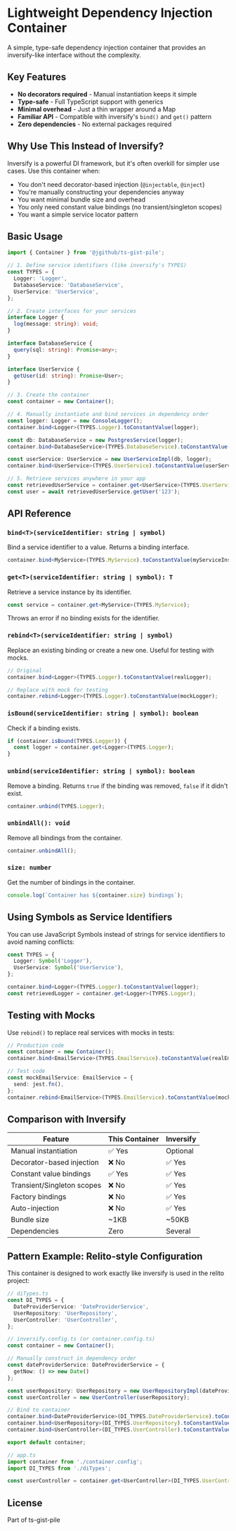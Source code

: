 # Lightweight Dependency Injection Container

A simple, type-safe dependency injection container that provides an inversify-like interface without the complexity.

## Key Features

- **No decorators required** - Manual instantiation keeps it simple
- **Type-safe** - Full TypeScript support with generics
- **Minimal overhead** - Just a thin wrapper around a Map
- **Familiar API** - Compatible with inversify's `bind()` and `get()` pattern
- **Zero dependencies** - No external packages required

## Why Use This Instead of Inversify?

Inversify is a powerful DI framework, but it's often overkill for simpler use cases. Use this container when:

- You don't need decorator-based injection (`@injectable`, `@inject`)
- You're manually constructing your dependencies anyway
- You want minimal bundle size and overhead
- You only need constant value bindings (no transient/singleton scopes)
- You want a simple service locator pattern

## Basic Usage

```typescript
import { Container } from '@jgithub/ts-gist-pile';

// 1. Define service identifiers (like inversify's TYPES)
const TYPES = {
  Logger: 'Logger',
  DatabaseService: 'DatabaseService',
  UserService: 'UserService',
};

// 2. Create interfaces for your services
interface Logger {
  log(message: string): void;
}

interface DatabaseService {
  query(sql: string): Promise<any>;
}

interface UserService {
  getUser(id: string): Promise<User>;
}

// 3. Create the container
const container = new Container();

// 4. Manually instantiate and bind services in dependency order
const logger: Logger = new ConsoleLogger();
container.bind<Logger>(TYPES.Logger).toConstantValue(logger);

const db: DatabaseService = new PostgresService(logger);
container.bind<DatabaseService>(TYPES.DatabaseService).toConstantValue(db);

const userService: UserService = new UserServiceImpl(db, logger);
container.bind<UserService>(TYPES.UserService).toConstantValue(userService);

// 5. Retrieve services anywhere in your app
const retrievedUserService = container.get<UserService>(TYPES.UserService);
const user = await retrievedUserService.getUser('123');
```

## API Reference

### `bind<T>(serviceIdentifier: string | symbol)`

Bind a service identifier to a value. Returns a binding interface.

```typescript
container.bind<MyService>(TYPES.MyService).toConstantValue(myServiceInstance);
```

### `get<T>(serviceIdentifier: string | symbol): T`

Retrieve a service instance by its identifier.

```typescript
const service = container.get<MyService>(TYPES.MyService);
```

Throws an error if no binding exists for the identifier.

### `rebind<T>(serviceIdentifier: string | symbol)`

Replace an existing binding or create a new one. Useful for testing with mocks.

```typescript
// Original
container.bind<Logger>(TYPES.Logger).toConstantValue(realLogger);

// Replace with mock for testing
container.rebind<Logger>(TYPES.Logger).toConstantValue(mockLogger);
```

### `isBound(serviceIdentifier: string | symbol): boolean`

Check if a binding exists.

```typescript
if (container.isBound(TYPES.Logger)) {
  const logger = container.get<Logger>(TYPES.Logger);
}
```

### `unbind(serviceIdentifier: string | symbol): boolean`

Remove a binding. Returns `true` if the binding was removed, `false` if it didn't exist.

```typescript
container.unbind(TYPES.Logger);
```

### `unbindAll(): void`

Remove all bindings from the container.

```typescript
container.unbindAll();
```

### `size: number`

Get the number of bindings in the container.

```typescript
console.log(`Container has ${container.size} bindings`);
```

## Using Symbols as Service Identifiers

You can use JavaScript Symbols instead of strings for service identifiers to avoid naming conflicts:

```typescript
const TYPES = {
  Logger: Symbol('Logger'),
  UserService: Symbol('UserService'),
};

container.bind<Logger>(TYPES.Logger).toConstantValue(logger);
const retrievedLogger = container.get<Logger>(TYPES.Logger);
```

## Testing with Mocks

Use `rebind()` to replace real services with mocks in tests:

```typescript
// Production code
const container = new Container();
container.bind<EmailService>(TYPES.EmailService).toConstantValue(realEmailService);

// Test code
const mockEmailService: EmailService = {
  send: jest.fn(),
};
container.rebind<EmailService>(TYPES.EmailService).toConstantValue(mockEmailService);
```

## Comparison with Inversify

| Feature | This Container | Inversify |
|---------|---------------|-----------|
| Manual instantiation | ✅ Yes | Optional |
| Decorator-based injection | ❌ No | ✅ Yes |
| Constant value bindings | ✅ Yes | ✅ Yes |
| Transient/Singleton scopes | ❌ No | ✅ Yes |
| Factory bindings | ❌ No | ✅ Yes |
| Auto-injection | ❌ No | ✅ Yes |
| Bundle size | ~1KB | ~50KB |
| Dependencies | Zero | Several |

## Pattern Example: Relito-style Configuration

This container is designed to work exactly like inversify is used in the relito project:

```typescript
// diTypes.ts
const DI_TYPES = {
  DateProviderService: 'DateProviderService',
  UserRepository: 'UserRepository',
  UserController: 'UserController',
};

// inversify.config.ts (or container.config.ts)
const container = new Container();

// Manually construct in dependency order
const dateProviderService: DateProviderService = {
  getNow: () => new Date()
};

const userRepository: UserRepository = new UserRepositoryImpl(dateProviderService);
const userController = new UserController(userRepository);

// Bind to container
container.bind<DateProviderService>(DI_TYPES.DateProviderService).toConstantValue(dateProviderService);
container.bind<UserRepository>(DI_TYPES.UserRepository).toConstantValue(userRepository);
container.bind<UserController>(DI_TYPES.UserController).toConstantValue(userController);

export default container;

// app.ts
import container from './container.config';
import DI_TYPES from './diTypes';

const userController = container.get<UserController>(DI_TYPES.UserController);
```

## License

Part of ts-gist-pile
